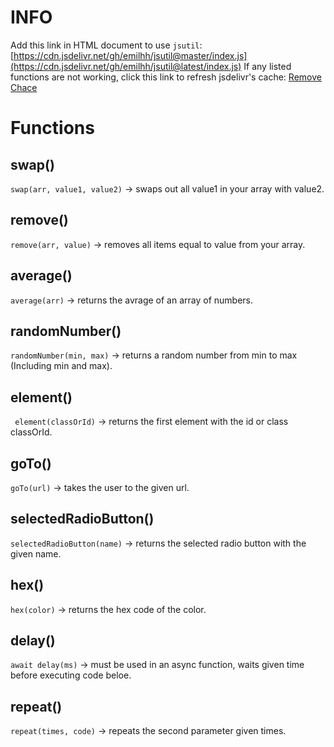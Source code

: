 # INFO
Add this link in HTML document to use `jsutil`: 
[https://cdn.jsdelivr.net/gh/emilhh/jsutil@master/index.js](https://cdn.jsdelivr.net/gh/emilhh/jsutil@latest/index.js)
If any listed functions are not working, click this link to refresh jsdelivr's cache: [Remove Chace](https://purge.jsdelivr.net/gh/emilhh/jsutil@latest/index.js)


# Functions

## swap()
`swap(arr, value1, value2)` -> swaps out all value1 in your array with value2.

## remove()
`remove(arr, value)` -> removes all items equal to value from your array.

## average()
`average(arr)` -> returns the avrage of an array of numbers.

## randomNumber()
`randomNumber(min, max)` -> returns a random number from min to max (Including min and max).

## element()
` element(classOrId)` -> returns the first element with the id or class classOrId.

## goTo()
`goTo(url)` -> takes the user to the given url.

## selectedRadioButton()
`selectedRadioButton(name)` -> returns the selected radio button with the given name.

## hex()
`hex(color)` -> returns the hex code of the color.

## delay()
`await delay(ms)` -> must be used in an async function, waits given time before executing code beloe.

## repeat()
`repeat(times, code)` -> repeats the second parameter given times.